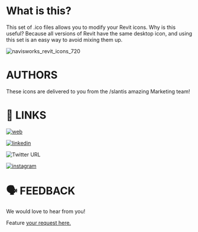 # What is this? 
This set of .ico files allows you to modify your Revit icons. Why is this useful? Because all versions of Revit have the same desktop icon, and using this set is an easy way to avoid mixing them up.

![navisworks_revit_icons_720](https://user-images.githubusercontent.com/64084827/233177695-0e6710af-e30f-4c3c-9f78-c4464c5844c1.png)

# AUTHORS
These icons are delivered to you from the /slantis amazing Marketing team!

# 🔗 LINKS
[![web](https://img.shields.io/badge/-%2Fslantis-ff7700)](http://slantis.com/)

[![linkedin](https://img.shields.io/badge/-LinkedIn-blue)](https://www.linkedin.com/company/slantis/mycompany/)

![Twitter URL](https://img.shields.io/twitter/follow/lifeatslantis)

[![instagram](https://img.shields.io/badge/-Instagram-eb47b6)](https://www.instagram.com/lifeatslantis/?hl=en)

# 🗣️ FEEDBACK
We would love to hear from you!

Feature [your request here.](https://github.com/slantis/revit-logos/issues)
